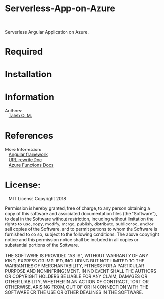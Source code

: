 # Serverless-App-on-Azure
&nbsp;&nbsp;&nbsp;<p>Serverless Angular Application on Azure.</p>

# Required

# Installation 

# Information
  Authors:
  <br>
      &nbsp;&nbsp;&nbsp;<a href="https://github.com/Taleb01">Taleb O. M.</a>
      
# References
  More Information:
  <br>
     &nbsp;&nbsp;&nbsp;<a href="https://angular.io/">Angular framework</a>
     <br>
     &nbsp;&nbsp;&nbsp;<a href="https://docs.microsoft.com/en-us/iis/extensions/url-rewrite-module/creating-rewrite-rules-for-the-url-rewrite-module">URL rewrite Doc</a>
     <br>
     &nbsp;&nbsp;&nbsp;<a href="https://docs.microsoft.com/en-us/azure/azure-functions/functions-how-to-use-azure-function-app-settings">Azure Functions Docs</a>

     
# License:
&nbsp;&nbsp;&nbsp;MIT License Copyright 2018
&nbsp;&nbsp;&nbsp;&nbsp;&nbsp;<p>Permission is hereby granted, free of charge, to any person obtaining a copy of this software and associated documentation files (the "Software"), to deal in the Software without restriction, including without limitation the rights to use, copy, modify, merge, publish, distribute, sublicense, and/or sell copies of the Software, and to permit persons to whom the Software is furnished to do so, subject to the following conditions: The above copyright notice and this permission notice shall be included in all copies or substantial portions of the Software.
  <br><br>
THE SOFTWARE IS PROVIDED "AS IS", WITHOUT WARRANTY OF ANY KIND, EXPRESS OR IMPLIED, INCLUDING BUT NOT LIMITED TO THE WARRANTIES OF MERCHANTABILITY, FITNESS FOR A PARTICULAR PURPOSE AND NONINFRINGEMENT. IN NO EVENT SHALL THE AUTHORS OR COPYRIGHT HOLDERS BE LIABLE FOR ANY CLAIM, DAMAGES OR OTHER LIABILITY, WHETHER IN AN ACTION OF CONTRACT, TORT OR OTHERWISE, ARISING FROM, OUT OF OR IN CONNECTION WITH THE SOFTWARE OR THE USE OR OTHER DEALINGS IN THE SOFTWARE.</p>
